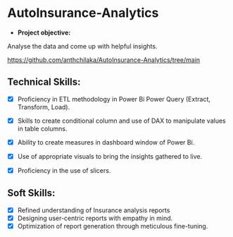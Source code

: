 # AutoInsurance-Analytics

- **Project objective:** 

Analyse the data and come up with helpful insights.

https://github.com/anthchilaka/AutoInsurance-Analytics/tree/main

## Technical Skills:
- [x]	Proficiency in ETL methodology in Power Bi Power Query (Extract, Transform, Load).
- [x]	Skills to create conditional column and use of DAX to manipulate values in table columns. 
- [x]	Ability to create measures in dashboard window of Power Bi. 
- [x]	Use of appropriate visuals to bring the insights gathered to live.
- [x]	Proficiency in the use of slicers. 


## Soft Skills:
- [x]	Refined understanding of Insurance analysis reports
- [x]	Designing user-centric reports with empathy in mind.
- [x]	Optimization of report generation through meticulous fine-tuning.
